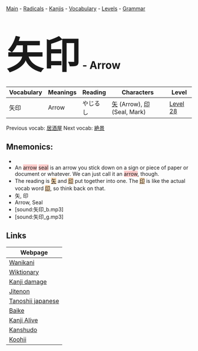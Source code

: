 <style> bigfont {font-size: 100px}</style>
[Main](../README.md) -
[Radicals](../radicals.md) -
[Kanjis](../kanjis.md) -
[Vocabulary](../vocabulary.md) -
[Levels](../levels.md) -
[Grammar](../grammar.md)
# <bigfont> 矢印</bigfont> - Arrow 

| Vocabulary | Meanings | Reading | Characters | Level |
| --- | --- | --- | --- | --- |
| 矢印 | Arrow | やじるし |  [矢](../kanjis/矢.md) (Arrow), [印](../kanjis/印.md) (Seal, Mark) | [Level 28](../levels/wk_level28.md) |

Previous vocab: [居酒屋](居酒屋.md) Next vocab: [絶景](絶景.md) 

## Mnemonics:

* 
* An <span style="background-color:#ffcccb"> arrow</span> <span style="background-color:#ffcccb"> seal</span> is an arrow you stick down on a sign or piece of paper or document or whatever. We can just call it an <span style="background-color:#ffcccb"> arrow</span>, though.
* The reading is <span style="background-color:#fed8b1"> [矢](https://jisho.org/search/矢)</span> and <span style="background-color:#fed8b1"> [印](https://jisho.org/search/印)</span> put together into one. The <span style="background-color:#fed8b1"> [印](https://jisho.org/search/印)</span> is like the actual vocab word <span style="background-color:#fed8b1"> [印](https://jisho.org/search/印)</span>, so think back on that.
* 矢, 印
* Arrow, Seal
* [sound:矢印_b.mp3]
* [sound:矢印_g.mp3]


## Links 

| Webpage |
| --- |
| [Wanikani          ](https://www.wanikani.com/kanji/矢印) |
| [Wiktionary        ](https://en.wiktionary.org/wiki/矢印) |
| [Kanji damage      ](http://www.kanjidamage.com/kanji/search?utf8=✓&q=矢印) |
| [Jitenon           ](https://jitenon.com/kanji/矢印) |
| [Tanoshii japanese ](https://www.tanoshiijapanese.com/dictionary/kanji.cfm?k=矢印) |
| [Baike             ](https://baike.baidu.com/item/矢印) |
| [Kanji Alive       ](https://app.kanjialive.com/矢印) |
| [Kanshudo          ](https://www.kanshudo.com/searchmn?q=矢印) |
| [Koohii            ](https://kanji.koohii.com/study/kanji/矢印) |
